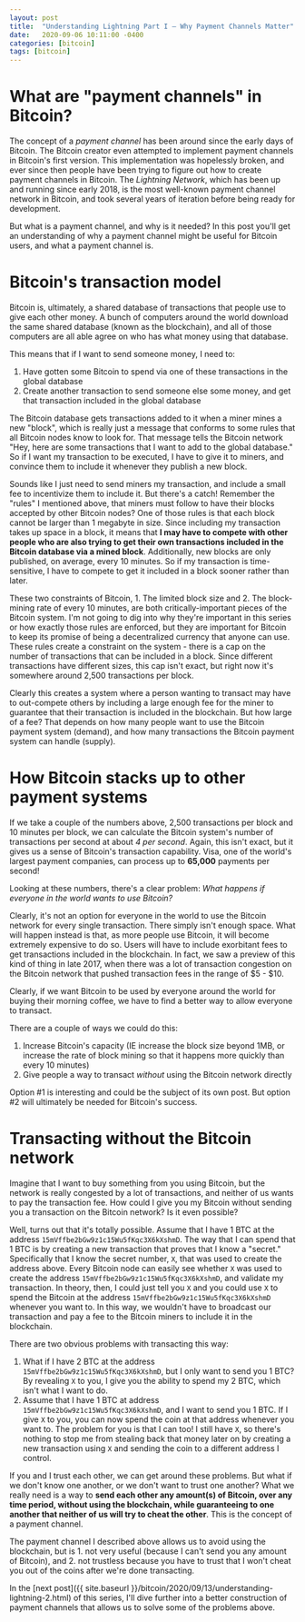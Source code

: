 ```yaml
---
layout: post
title:  "Understanding Lightning Part I – Why Payment Channels Matter"
date:   2020-09-06 10:11:00 -0400
categories: [bitcoin]
tags: [bitcoin]
---
```


# What are "payment channels" in Bitcoin?

The concept of a *payment channel* has been around since the early days of Bitcoin. The Bitcoin creator even attempted to implement payment channels in Bitcoin's first version. This implementation was hopelessly broken, and ever since then people have been trying to figure out how to create payment channels in Bitcoin. The *Lightning Network*, which has been up and running since early 2018, is the most well-known payment channel network in Bitcoin, and took several years of iteration before being ready for development.

But what is a payment channel, and why is it needed? In this post you'll get an understanding of why a payment channel might be useful for Bitcoin users, and what a payment channel is.

# Bitcoin's transaction model

Bitcoin is, ultimately, a shared database of transactions that people use to give each other money. A bunch of computers around the world download the same shared database (known as the blockchain), and all of those computers are all able agree on who has what money using that database.

This means that if I want to send someone money, I need to:

1. Have gotten some Bitcoin to spend via one of these transactions in the global database
2. Create another transaction to send someone else some money, and get that transaction included in the global database

The Bitcoin database gets transactions added to it when a miner mines a new "block", which is really just a message that conforms to some rules that all Bitcoin nodes know to look for. That message tells the Bitcoin network "Hey, here are some transactions that I want to add to the global database." So if I want my transaction to be executed, I have to give it to miners, and convince them to include it whenever they publish a new block.

Sounds like I just need to send miners my transaction, and include a small fee to incentivize them to include it. But there's a catch! Remember the "rules" I mentioned above, that miners must follow to have their blocks accepted by other Bitcoin nodes? One of those rules is that each block cannot be larger than 1 megabyte in size. Since including my transaction takes up space in a block, it means that **I may have to compete with other people who are also trying to get their own transactions included in the Bitcoin database via a mined block**. Additionally, new blocks are only published, on average, every 10 minutes. So if my transaction is time-sensitive, I have to compete to get it included in a block sooner rather than later.

These two constraints of Bitcoin, 1. The limited block size and 2. The block-mining rate of every 10 minutes, are both critically-important pieces of the Bitcoin system. I'm not going to dig into why they're important in this series or how exactly those rules are enforced, but they are important for Bitcoin to keep its promise of being a decentralized currency that anyone can use. These rules create a constraint on the system - there is a cap on the number of transactions that can be included in a block. Since different transactions have different sizes, this cap isn't exact, but right now it's somewhere around 2,500 transactions per block.

Clearly this creates a system where a person wanting to transact may have to out-compete others by including a large enough fee for the miner to guarantee that their transaction is included in the blockchain. But how large of a fee? That depends on how many people want to use the Bitcoin payment system (demand), and how many transactions the Bitcoin payment system can handle (supply).

# How Bitcoin stacks up to other payment systems

If we take a couple of the numbers above, 2,500 transactions per block and 10 minutes per block, we can calculate the Bitcoin system's number of transactions per second at about *4 per second*. Again, this isn't exact, but it gives us a sense of Bitcoin's transaction capability. Visa, one of the world's largest payment companies, can process up to **65,000** payments per second!

Looking at these numbers, there's a clear problem: *What happens if everyone in the world wants to use Bitcoin?*

Clearly, it's not an option for everyone in the world to use the Bitcoin network for every single transaction. There simply isn't enough space. What will happen instead is that, as more people use Bitcoin, it will become extremely expensive to do so. Users will have to include exorbitant fees to get transactions included in the blockchain. In fact, we saw a preview of this kind of thing in late 2017, when there was a lot of transaction congestion on the Bitcoin network that pushed transaction fees in the range of $5 - $10.

Clearly, if we want Bitcoin to be used by everyone around the world for buying their morning coffee, we have to find a better way to allow everyone to transact.

There are a couple of ways we could do this:
1. Increase Bitcoin's capacity (IE increase the block size beyond 1MB, or increase the rate of block mining so that it happens more quickly than every 10 minutes)
2. Give people a way to transact *without* using the Bitcoin network directly

Option #1 is interesting and could be the subject of its own post. But option #2 will ultimately be needed for Bitcoin's success.

# Transacting without the Bitcoin network

Imagine that I want to buy something from you using Bitcoin, but the network is really congested by a lot of transactions, and neither of us wants to pay the transaction fee. How could I give you my Bitcoin without sending you a transaction on the Bitcoin network? Is it even possible?

Well, turns out that it's totally possible. Assume that I have 1 BTC at the address `15mVffbe2bGw9z1c15Wu5fKqc3X6kXshmD`. The way that I can spend that 1 BTC is by creating a new transaction that proves that I know a "secret." Specifically that I know the secret number, `X`, that was used to create the address above. Every Bitcoin node can easily see whether `X` was used to create the address `15mVffbe2bGw9z1c15Wu5fKqc3X6kXshmD`, and validate my transaction. In theory, then, I could just tell you `X` and you could use `X` to spend the Bitcoin at the address `15mVffbe2bGw9z1c15Wu5fKqc3X6kXshmD` whenever you want to. In this way, we wouldn't have to broadcast our transaction and pay a fee to the Bitcoin miners to include it in the blockchain.

There are two obvious problems with transacting this way:
1. What if I have 2 BTC at the address `15mVffbe2bGw9z1c15Wu5fKqc3X6kXshmD`, but I only want to send you 1 BTC? By revealing `X` to you, I give you the ability to spend my 2 BTC, which isn't what I want to do.
2. Assume that I have 1 BTC at address `15mVffbe2bGw9z1c15Wu5fKqc3X6kXshmD`, and I want to send you 1 BTC. If I give `X` to you, you can now spend the coin at that address whenever you want to. The problem for you is that I can too! I still have `X`, so there's nothing to stop me from stealing back that money later on by creating a new transaction using `X` and sending the coin to a different address I control.

If you and I trust each other, we can get around these problems. But what if we don't know one another, or we don't want to trust one another? What we really need is a way to **send each other any amount(s) of Bitcoin, over any time period, without using the blockchain, while guaranteeing to one another that neither of us will try to cheat the other**. This is the concept of a payment channel.

The payment channel I described above allows us to avoid using the blockchain, but is 1. not very useful (because I can't send you any amount of Bitcoin), and 2. not trustless because you have to trust that I won't cheat you out of the coins after we're done transacting.

In the [next post]({{ site.baseurl }}/bitcoin/2020/09/13/understanding-lightning-2.html) of this series, I'll dive further into a better construction of payment channels that allows us to solve some of the problems above.

